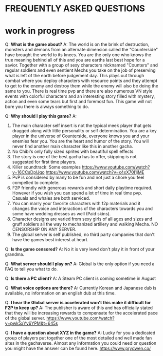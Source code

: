 # FREQUENTLY ASKED QUESTIONS
# work in progress

Q: **What is the game about?**
A: The world is on the brink of destruction, monsters and demons from an alternate dimension called the "Counterside" have brought the world to its knees. You are the only one who knows the true meaning behind all of this and you are earths last best hope for a savior. Together with a group of sexy characters nicknamed "Counters" and regular soldiers and even sentient Mechs you take on the job of preserving what is left of the earth before judgement day. This plays out through combat where you deploy characters with resource points and they attempt to get to the enemy and destroy them while the enemy will also be doing the same to you. There is real time pvp and there are also numerous VN style events with colorful characters and an interesting story filled with mystery, action and even some tears but first and foremost fun. This game will not bore you there is always something to do. 

Q: **Why should I play this game?**
A: 
1. The main character self insert is not the typical meek player that gets dragged along with little personality or self determination. You are a key player in the universe of Counterside, everyone knows you and your enemies fear you. You are the heart and humor of the story. You will never find another main character like this in another gacha.
2. No Chibi's only fully sized sprites with beautiful spell effects 
3. The story is one of the best gacha has to offer, skipping is not suggested for first time players. 
4. Killer soundtrack: Some examples https://www.youtube.com/watch?v=16CCsDplJqo https://www.youtube.com/watch?v=x4xX70l1jME 
5. PvP is considered by many to be fun and not just a chore you feel compelled to complete. 
6. F2P friendly with generous rewards and short daily playtime required. However if you wish you can spend a lot of time in real time pvp. Casuals and whales are both serviced.
7. You can marry your favorite characters with f2p materials and it changes the voice and interactions of the characters towards you and some have wedding dresses as well (Paid skins).
8. Character designs are varied from sexy girls of all ages and sizes and gruff soldiers all the way to mechanized artillery and walking Mecha. NO CENSORSHIP ON ANY SERVER. 
9. The global server is self published, no third party companies that don't have the games best interest at heart. 

Q: **Is the game censored?**
A: No it is very lewd don't play it in front of your grandma.

Q: **What server should I play on?**
A: Global is the only option if you need a FAQ to tell you what to do.

Q: **Is there a PC client?**
A: A Steam PC client is coming sometime in August 

Q: **What voice options are there?**
A: Currently Korean and Japanese dub is available, no information on an english dub at this time.

Q: **I hear the Global server is accelerated won't this make it difficult for F2P to keep up?**
A: The publisher is aware of this and has officially stated that they will be increasing rewards to compensate for the accelerated pace of the global server.
https://www.youtube.com/watch?v=pwk5xYv6YPM&t=645s

Q: **I have a question about XYZ in the game?**
A: Lucky for you a dedicated group of players put together one of the most detailed and well made fan sites in the gachaverse. Almost any information you could need or question you might have the answer can be found here. https://www.prydwen.co/
